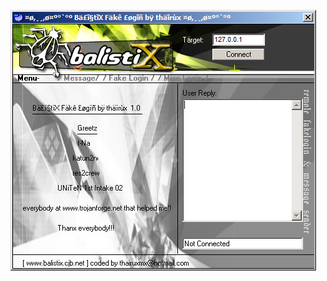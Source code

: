 ![Screenshot](https://raw.githubusercontent.com/Cryakl/Ultimate-RAT-Collection/refs/heads/main/Balistix/Screenshot.png)
